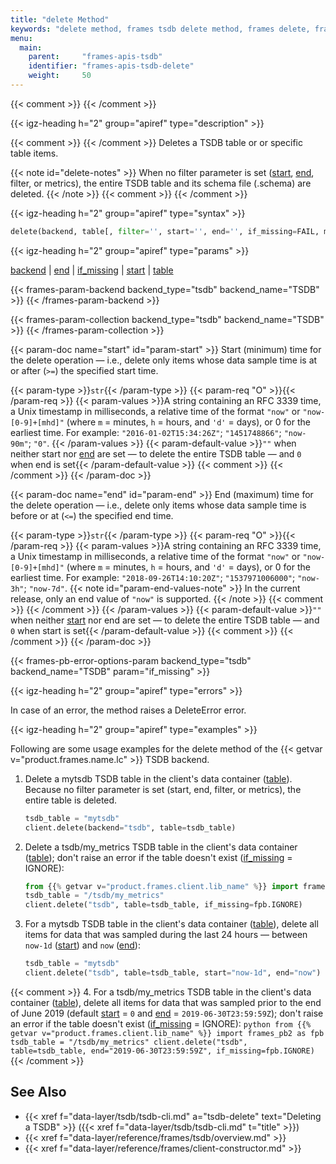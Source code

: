 ```yaml
---
title: "delete Method"
keywords: "delete method, frames tsdb delete method, frames delete, frames tsdb delete, frames client delete, frames client tsdb delete, frames delete reference, frames tsdb delete reference, deleting tsdb tables, deleting tsdbs, delete by filter, backend, end, if_missing, start, table, IGNORE, fpb.IGNORE"
menu:
  main:
    parent:     "frames-apis-tsdb"
    identifier: "frames-apis-tsdb-delete"
    weight:     50
---
```

{{< comment >}}<!-- [c-ext-ref-frames] [InfInfo] (sharonl) This page is
  referenced from the v3io/frames README file. -->
{{< /comment >}}

<!-- //////////////////////////////////////// -->
{{< igz-heading h="2" group="apiref" type="description" >}}

{{< comment >}}<!-- [FRAMES-DELETE-BY-FILTER-TSDB] [TSDB-DELETE-BY-FILTER]
  [V2.8.0-TODO] Document the options to delete by a filter expression (see the
  `filter` parameter) and by metric names (see the `metrics` parameter).
  For now, I referred to these parameters in the syntax (updated for v2.8.0)
  and in the method description. See Requirement IG-14760 / DOC IG-14819. -->
{{< /comment >}}
Deletes a TSDB table or or specific table items.

{{< note id="delete-notes" >}}
<a id="default-table-delete-note"></a>When no filter parameter is set ([<paramname>start</paramname>](#param-start), [<paramname>end</paramname>](#param-end), <paramname>filter</paramname>, or <paramname>metrics</paramname>), the entire TSDB table and its schema file (<file>.schema</file>) are deleted.
{{< /note >}}
{{< comment >}}<!-- [V2.8.0-TODO] [FRAMES-DELETE-BY-FILTER-TSDB] When we add
  descriptions for the `filter` and/or `metrics` parameters, add links.  -->
{{< /comment >}}

<!-- //////////////////////////////////////// -->
{{< igz-heading h="2" group="apiref" type="syntax" >}}

```python
delete(backend, table[, filter='', start='', end='', if_missing=FAIL, metrics=[]])
```

<!-- //////////////////////////////////////// -->
{{< igz-heading h="2" group="apiref" type="params" >}}

[<paramname>backend</paramname>](#param-backend) |
[<paramname>end</paramname>](#param-end) |
[<paramname>if_missing</paramname>](#param-if_missing) |
[<paramname>start</paramname>](#param-start) |
[<paramname>table</paramname>](#param-table)

<dl>
  <!-- backend -->
  {{< frames-param-backend backend_type="tsdb" backend_name="TSDB" >}}
  {{< /frames-param-backend >}}

  <!-- table -->
  {{< frames-param-collection backend_type="tsdb" backend_name="TSDB" >}}
  {{< /frames-param-collection >}}

  <!-- start -->
  {{< param-doc name="start" id="param-start" >}}
  Start (minimum) time for the delete operation &mdash; i.e., delete only items whose data sample time is at or after (`>=`) the specified start time.

  {{< param-type >}}`str`{{< /param-type >}}
  {{< param-req "O" >}}{{< /param-req >}}
  {{< param-values >}}A string containing an RFC 3339 time, a Unix timestamp in milliseconds, a relative time of the format `"now"` or `"now-[0-9]+[mhd]"` (where `m` = minutes, `h` = hours, and `'d'` = days), or 0 for the earliest time.
    For example: `"2016-01-02T15:34:26Z"`; `"1451748866"`; `"now-90m"`; `"0"`.
  {{< /param-values >}}
  {{< param-default-value >}}`""` when neither <api>start</api> nor [<api>end</api>](#param-end) are set &mdash; to delete the entire TSDB table &mdash; and `0` when <api>end</api> is set{{< /param-default-value >}}
    {{< comment >}}<!-- [ci-paramname-in-li-param-xxx-shcds] -->
    {{< /comment >}}
  {{< /param-doc >}}

  <!-- end -->
  {{< param-doc name="end" id="param-end" >}}
  End (maximum) time for the delete operation &mdash; i.e., delete only items whose data sample time is before or at (`<=`) the specified end time.

  {{< param-type >}}`str`{{< /param-type >}}
  {{< param-req "O" >}}{{< /param-req >}}
  {{< param-values >}}A string containing an RFC 3339 time, a Unix timestamp in milliseconds, a relative time of the format `"now"` or `"now-[0-9]+[mhd]"` (where `m` = minutes, `h` = hours, and `'d'` = days), or 0 for the earliest time.
  For example: `"2018-09-26T14:10:20Z"`; `"1537971006000"`; `"now-3h"`; `"now-7d"`.
    {{< note id="param-end-values-note" >}}
    In the current release, only an <paramname>end</paramname> value of `"now"` is supported.
    {{< /note >}}
    {{< comment >}}<!-- [V2.8.0-TODO] [FRAMES-DELETE-BY-FILTER-TSDB-END-VALUES]
      I added the `end` = "now" only restriction per Orit's guidelines, but I'm
      awaiting final confirmation from her that she wants to keep this
      restriction, even though Meir confirmed that QA tested other `end` values
      for v2.8.0. See Requirement IG-14760 / DOC IG-14819 [PENDING-DEV] -->
    {{< /comment >}}
  {{< /param-values >}}
  {{< param-default-value >}}`""` when neither [<api>start</api>](#param-start) nor <api>end</api> are set &mdash; to delete the entire TSDB table &mdash; and `0` when <api>start</api> is set{{< /param-default-value >}}
    {{< comment >}}<!-- [IntInfo] (sharonl) (8.12.19) Yaron H. agreed that a
      default end time of 0 (when `start` is set) doesn't make sense. He said
      it would be best to use a future timestamp that essentially represents
      "forever" (rather than using "now" as I had suggested). (9.12.19) I
      relayed this to R&D and product in the "Frames API Changes" email thread,
      copied in DOC IG-12272. -->
    <!-- [ci-paramname-in-li-param-xxx-shcds] -->
    {{< /comment >}}
  {{< /param-doc >}}

  <!-- if_missing -->
  {{< frames-pb-error-options-param backend_type="tsdb" backend_name="TSDB" param="if_missing" >}}
</dl>

<!-- //////////////////////////////////////// -->
{{< igz-heading h="2" group="apiref" type="errors" >}}

In case of an error, the method raises a <api>DeleteError</api> error.

<!-- //////////////////////////////////////// -->
{{< igz-heading h="2" group="apiref" type="examples" >}}

Following are some usage examples for the <func>delete</func> method of the {{< getvar v="product.frames.name.lc" >}} TSDB backend.

1. <a id="example-basic"></a>Delete a <path>mytsdb</path> TSDB table in the client's data container ([<paramname>table</paramname>](#param-table)).
  Because no filter parameter is set (<paramname>start</paramname>, <paramname>end</paramname>, <paramname>filter</paramname>, or </paramname>metrics</paramname>), the entire table is deleted.
    ```python
    tsdb_table = "mytsdb"
    client.delete(backend="tsdb", table=tsdb_table)
    ```

2. <a id="example-if_missing-ignore"></a>Delete a <path>tsdb/my_metrics</path> TSDB table in the client's data container ([<paramname>table</paramname>](#param-table)); don't raise an error if the table doesn't exist ([<paramname>if_missing</paramname>](#param-if_missing) = <opt>IGNORE</opt>):
    ```python
    from {{% getvar v="product.frames.client.lib_name" %}} import frames_pb2 as fpb
    tsdb_table = "/tsdb/my_metrics"
    client.delete("tsdb", table=tsdb_table, if_missing=fpb.IGNORE)
    ```

3. <a id="example-start-end-times"></a>For a <path>mytsdb</path> TSDB table in the client's data container ([<paramname>table</paramname>](#param-table)), delete all items for data that was sampled during the last 24 hours &mdash; between `now-1d` ([<paramname>start</paramname>](#param-start)) and `now` ([<paramname>end</paramname>](#param-end)):
    ```python
    tsdb_table = "mytsdb"
    client.delete("tsdb", table=tsdb_table, start="now-1d", end="now")
    ```

{{< comment >}}<!--[FRAMES-DELETE-BY-FILTER-TSDB-END-VALUES] [IntInfo] (sharonl)
  See the info for the `end` parameter. TODO: If and when we support `end`
  values other than `"now"`, add the following example as well. -->
4. <a id="example-end-w-default-start-time-n-if_missing-ignore"></a>For a <path>tsdb/my_metrics</path> TSDB table in the client's data container ([<paramname>table</paramname>](#param-table)), delete all items for data that was sampled prior to the end of June 2019 (default [<paramname>start</paramname>](#param-start) = `0` and [<paramname>end</paramname>](#param-end) = `2019-06-30T23:59:59Z`); don't raise an error if the table doesn't exist ([<paramname>if_missing</paramname>](#param-if_missing) = <opt>IGNORE</opt>):
    ```python
    from {{% getvar v="product.frames.client.lib_name" %}} import frames_pb2 as fpb
    tsdb_table = "/tsdb/my_metrics"
    client.delete("tsdb", table=tsdb_table, end="2019-06-30T23:59:59Z",
                  if_missing=fpb.IGNORE)
    ```
{{< /comment >}}

<!-- //////////////////////////////////////// -->
## See Also

- {{< xref f="data-layer/tsdb/tsdb-cli.md" a="tsdb-delete" text="Deleting a TSDB" >}} ({{< xref f="data-layer/tsdb/tsdb-cli.md" t="title" >}})
- {{< xref f="data-layer/reference/frames/tsdb/overview.md" >}}
- {{< xref f="data-layer/reference/frames/client-constructor.md" >}}

